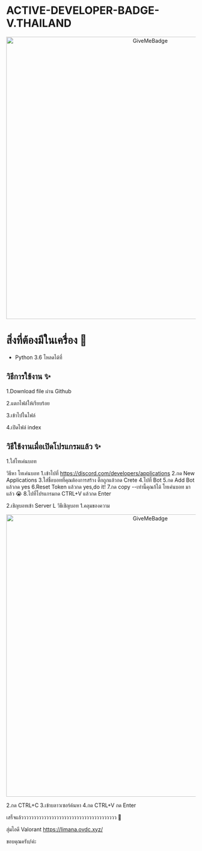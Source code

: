 # ACTIVE-DEVELOPER-BADGE-V.THAILAND
<p align="center">
  <img alt="GiveMeBadge" src="https://cdn.discordapp.com/attachments/1025663954036469785/1051227855322882089/LED.png" width="750px">
</p>

# สิ่งที่ต้องมีในเครื่อง 🧾
- Python 3.6 โหลดได้ที่ 

## วิธีการใช้งาน ✨
1.Download file ผ่าน Github

2.แตกไฟล์ให้เรียบร้อย

3.เข้าไปในไฟล์

4.เปิดไฟล์ index

## วิธีใช้งานเมื่อเปิดโปรแกรมแล้ว ✨
1.ใส่โทเค่นบอท

วิธีหา โทเค่นบอท
1.เข้าไปที่ https://discord.com/developers/applications
2.กด New Applications
3.ใส่ชื่อบอทที่คุณต้องการสร้าง ติ๊กถูกแล้วกด Crete
4.ไปที่ Bot
5.กด Add Bot แล้วกด yes
6.Reset Token แล้วกด yes,do it!
7.กด copy --เท่านี้คุณก้ได้ โทเค่นบอท มาแล้ว 😭
8.ไปที่โปรแกรมกด CTRL+V แล้วกด Enter

2.เชิญบอทเข้า Server
L วิธีเชิญบอท
1.คลุมของความ
   <p align="center">
  <img alt="GiveMeBadge" src="https://cdn.discordapp.com/attachments/1040631490024833028/1051863304966000753/image.png" width="750px">
</p>
2.กด CTRL+C
3.เข้าบลาวเซอร์ค้นหา
4.กด CTRL+V กด Enter

เสร็จแล้วววววววววววววววววววววววววววววววววววววว 🙏

สุ่มไอดี Valorant
https://limana.ovdc.xyz/

ขอบคุณครับ/ค่ะ
